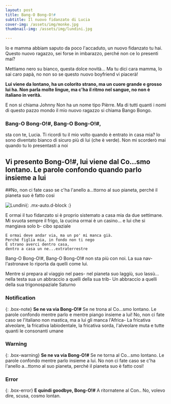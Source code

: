 ```yaml
---
layout: post
title: Bang-O Bong-O!#
subtitle: Il nuovo fidanzato di Lucia
cover-img: /assets/img/monke.jpg
thumbnail-img: /assets/img/lundini.jpg

---
```


Io e mamma abbiam saputo da poco l'accaduto, un nuovo fidanzato tu hai.  Questo nuovo ragazzo, sei forse in imbarazzo, perché non ce lo presenti mai?

Mettiamo nero su bianco, questa dolce novità... Ma tu dici cara mamma, lo sai caro papà, no non so se questo nuovo boyfriend vi piacerà!

**Lui viene da lontano, ha un colorito strano, ma un cuore grande e grosso lui ha. Non parla molte lingue, ma c'ha il ritmo nel sangue, no non è italiano in verità.**

E non si chiama Johnny Non ha un nome tipo Pièrre. Ma di tutti quanti i nomi di questo pazzo mondo il mio nuovo ragazzo si chiama Bango Bongo.

### Bang-O Bong-O!#, Bang-O Bong-O!#, 
sta con te, Lucia. Ti ricordi tu il mio volto quando è entrato in casa mia? Io sono diventato bianco di sicuro più di lui (che è verde). Non mi scorderò mai quando tu lo presentasti a noi

## Vi presento Bong-O!#, lui viene dal Co...smo lontano. Le parole confondo quando parlo insieme a lui
##No, non ci fate caso se c'ha l'anello a...ttorno al suo pianeta, perché il pianeta suo è fatto cosi

![Lundini](https://i.ytimg.com/vi/lLy3KcwKkoE/sddefault.jpg){: .mx-auto.d-block :}

E ormai il tuo fidanzato si è proprio sistemato a casa mia da due settimane. Mi svuota sempre il frigo, la cucina ormai è un casino... e lui che si mangiava solo b- cibo spaziale

~~~
E ormai deve andar via, ma un po' mi manca già. 
Perché figlia mia, in fondo non ti nego
È strano averci dentro casa, 
dentro a casa un ne...extraterrestre
~~~


Bang-O Bong-O!#, Bang-O Bong-O!# non sta più con noi. La sua nav- l'astronave lo riporta da quelli come lui.

Mentre si prepara al viaggio nel paes- nel pianeta suo laggiù, suo lassù... nella testa sua un abbraccio a quelli della sua trib-
Un abbraccio a quelli della sua trigonospaziale Saturno

### Notification

{: .box-note}
**Se ne va via Bong-O!#** Se ne trona al Co...smo lontano. Le parole confondo mentre parlo e mentre piango insieme a lui! No, non ci fate caso se l'italiano non mastica, ma a lui gli manca l'Africa- La fricativa alveolare, la fricativa labiodentale, la fricativa sorda, l'alveolare muta e tutte quanti le consonanti umane

### Warning

{: .box-warning}
**Se ne va via Bong-O!#** Se ne torna al Co...smo lontano. Le parole confondo mentre parlo insieme a lui. No non ci fate caso se c'ha l'anello a...ttorno al suo pianeta, perché il pianeta suo è fatto cosi!

### Error

{: .box-error}
**E quindi goodbye, Bong-O!#** A ritornatene al Con.. No, volevo dire, scusa, cosmo lontan.